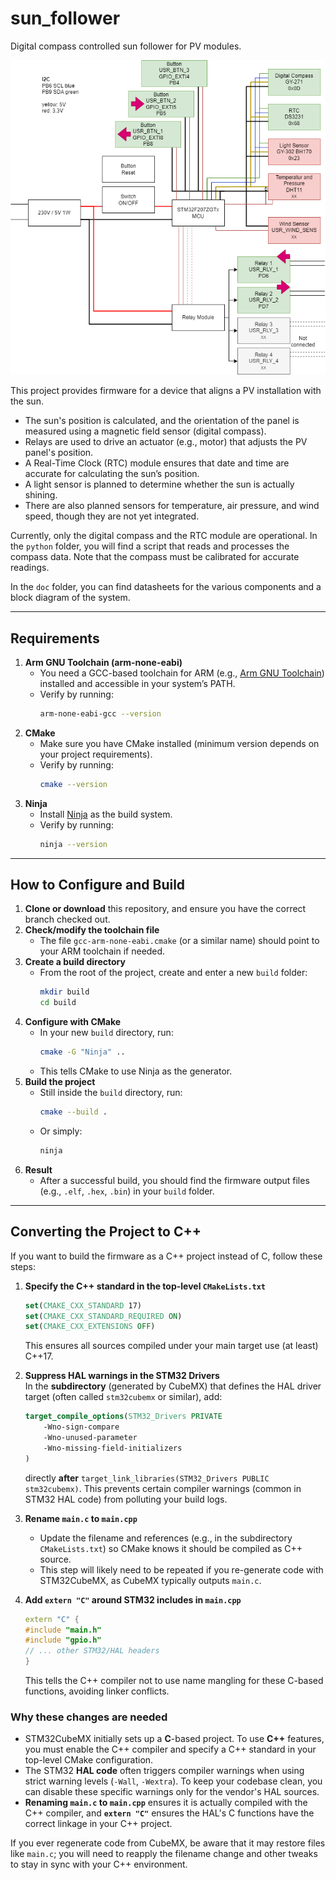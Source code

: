 # sun_follower
Digital compass controlled sun follower for PV modules.

![block diagram](weather_station.drawio.png)

This project provides firmware for a device that aligns a PV installation with the sun.  
- The sun's position is calculated, and the orientation of the panel is measured using a magnetic field sensor (digital compass).  
- Relays are used to drive an actuator (e.g., motor) that adjusts the PV panel's position.  
- A Real-Time Clock (RTC) module ensures that date and time are accurate for calculating the sun’s position.  
- A light sensor is planned to determine whether the sun is actually shining.  
- There are also planned sensors for temperature, air pressure, and wind speed, though they are not yet integrated.  

Currently, only the digital compass and the RTC module are operational. In the `python` folder, you will find a script that reads and processes the compass data. Note that the compass must be calibrated for accurate readings.

In the `doc` folder, you can find datasheets for the various components and a block diagram of the system.

---

## Requirements

1. **Arm GNU Toolchain (arm-none-eabi)**  
   - You need a GCC-based toolchain for ARM (e.g., [Arm GNU Toolchain](https://developer.arm.com/tools-and-software/open-source-software/developer-tools/gnu-toolchain/gnu-rm)) installed and accessible in your system’s PATH.  
   - Verify by running:  
     ```bash
     arm-none-eabi-gcc --version
     ```
2. **CMake**  
   - Make sure you have CMake installed (minimum version depends on your project requirements).  
   - Verify by running:  
     ```bash
     cmake --version
     ```
3. **Ninja**  
   - Install [Ninja](https://ninja-build.org/) as the build system.  
   - Verify by running:  
     ```bash
     ninja --version
     ```

---

## How to Configure and Build

1. **Clone or download** this repository, and ensure you have the correct branch checked out.  
2. **Check/modify the toolchain file**  
   - The file `gcc-arm-none-eabi.cmake` (or a similar name) should point to your ARM toolchain if needed.  
3. **Create a build directory**  
   - From the root of the project, create and enter a new `build` folder:  
     ```bash
     mkdir build
     cd build
     ```
4. **Configure with CMake**  
   - In your new `build` directory, run:  
     ```bash
     cmake -G "Ninja" ..
     ```
   - This tells CMake to use Ninja as the generator.
5. **Build the project**  
   - Still inside the `build` directory, run:  
     ```bash
     cmake --build .
     ```
   - Or simply:  
     ```bash
     ninja
     ```
6. **Result**  
   - After a successful build, you should find the firmware output files (e.g., `.elf`, `.hex`, `.bin`) in your `build` folder.

---

## Converting the Project to C++

If you want to build the firmware as a C++ project instead of C, follow these steps:

1. **Specify the C++ standard in the top-level `CMakeLists.txt`**  
   ```cmake
   set(CMAKE_CXX_STANDARD 17)
   set(CMAKE_CXX_STANDARD_REQUIRED ON)
   set(CMAKE_CXX_EXTENSIONS OFF)
   ```
   This ensures all sources compiled under your main target use (at least) C++17.

2. **Suppress HAL warnings in the STM32 Drivers**  
   In the **subdirectory** (generated by CubeMX) that defines the HAL driver target (often called `stm32cubemx` or similar), add:
   ```cmake
   target_compile_options(STM32_Drivers PRIVATE
       -Wno-sign-compare
       -Wno-unused-parameter
       -Wno-missing-field-initializers
   )
   ```
   directly **after** `target_link_libraries(STM32_Drivers PUBLIC stm32cubemx)`. This prevents certain compiler warnings (common in STM32 HAL code) from polluting your build logs.

3. **Rename `main.c` to `main.cpp`**  
   - Update the filename and references (e.g., in the subdirectory `CMakeLists.txt`) so CMake knows it should be compiled as C++ source.  
   - This step will likely need to be repeated if you re-generate code with STM32CubeMX, as CubeMX typically outputs `main.c`.

4. **Add `extern "C"` around STM32 includes in `main.cpp`**  
   ```cpp
   extern "C" {
   #include "main.h"
   #include "gpio.h"
   // ... other STM32/HAL headers
   }
   ```
   This tells the C++ compiler not to use name mangling for these C-based functions, avoiding linker conflicts.

### Why these changes are needed

- STM32CubeMX initially sets up a **C**-based project. To use **C++** features, you must enable the C++ compiler and specify a C++ standard in your top-level CMake configuration.  
- The STM32 **HAL code** often triggers compiler warnings when using strict warning levels (`-Wall`, `-Wextra`). To keep your codebase clean, you can disable these specific warnings only for the vendor's HAL sources.  
- **Renaming `main.c` to `main.cpp`** ensures it is actually compiled with the C++ compiler, and **`extern "C"`** ensures the HAL's C functions have the correct linkage in your C++ project.

If you ever regenerate code from CubeMX, be aware that it may restore files like `main.c`; you will need to reapply the filename change and other tweaks to stay in sync with your C++ environment.
